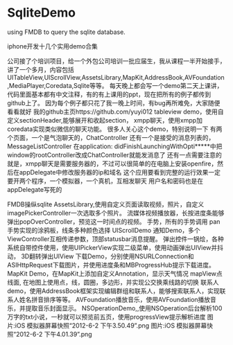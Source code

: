 SqliteDemo
==========

using FMDB to query the sqlite database.



iphone开发十几个实用demo合集   

公司接了个培训项目，给一个外包公司培训一批应届生，我从课程一半开始接手，讲了一个多月，内容包括UITableView,UIScrollView,AssetsLibrary,MapKit,AddressBook,AVFoundation,MediaPlayer,Coredata,Sqlite等等。
每天晚上都会写一个demo第二天上课讲，代码里面基本都有中文注释，有的有上课用的ppt，现在把所有的例子都传到github上了。
因为每个例子都只花了我一晚上时间，有bug再所难免，大家随便看看就好
我的github主页https://github.com/yuyi012
tableview demo，使用自定义sectionHeader,能够展开和收起section，
xmpp聊天，使用xmpp加coredata实现类似微信的聊天功能。
很多人关心这个demo，特别说明一下
有两个页面，一个是气泡聊天的，ChatController
还有一个是接受的消息列表的，MessageListController
在application: didFinishLaunchingWithOpti*****中把window的rootController改成ChatController就能发消息了
还有一点需要注意的就是，xmpp聊天是需要服务器的，不过可以很简单的在电脑上安装openfire，然后在appDelegate中修改服务器的ip和域名
这个应用要看到完整的运行效果一定要开两个程序，一个模拟器，一个真机，互相发聊天
用户名和密码也是在appDelegate写死的


FMDB操纵sqlite
AssetsLibrary,使用自定义页面读取视频，照片，自定义imagePickerController一次选取多个照片。
流媒体视频播放器，长按进度条能够弹出popOverController，预览这一时间点的视频。
手势，所有的手势调用
pan手势实现的涂鸦板，线条多种颜色选择
UIScrollDemo
通知Demo，多个ViewController互相传递参数，顶部statusbar消息提醒。
弹出控件一锅烩，各种系统自带控件使用，使用UIPickerView实现二级菜单，使用动画弹出UIView并抖动，
3D翻转弹出UIView
下载Demo，分别使用NSURLConnection和ASIHttpRequest下载图片，并使用进度条和MBProgressHub提示下载进度。
MapKit Demo，在MapKit上添加自定义Annotation，显示天气情况
mapView点线面, 在地图上使用点，线，圆圈，多边形，并实现公交换乘线路的切换
联系人demo，使用AddressBook框架实现编辑群组和联系人，能够搜索联系人，实现联系人姓名拼音排序等等。
AVFoundation播放音乐，使用AVFoundation播放音乐，并提取音乐封面显示。
NSOperationDemo,,使用NSOperation后台解析100万字的txt小说，一秒就可以预览前五页，使用progressView提示解析进度
图片:iOS 模拟器屏幕快照“2012-6-2 下午3.50.49”.png 
图片:iOS 模拟器屏幕快照“2012-6-2 下午4.01.39”.png
